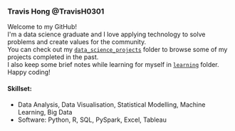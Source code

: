 ### Travis Hong @TravisH0301
Welcome to my GitHub!<br>
I'm a data science graduate and I love applying technology to solve problems and create values for the community.<br>
You can check out my [`data_science_projects`](https://github.com/TravisH0301/data_science_projects) folder to browse some of my projects completed in the past.<br>
I also keep some brief notes while learning for myself in [`learning`](https://github.com/TravisH0301/learning) folder.<br>
Happy coding!

#### Skillset:
- Data Analysis, Data Visualisation, Statistical Modelling, Machine Learning, Big Data
- Software: Python, R, SQL, PySpark, Excel, Tableau
